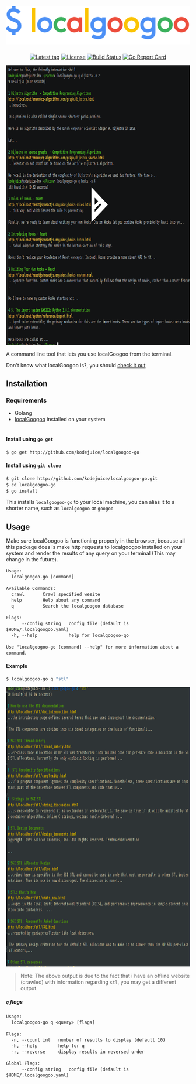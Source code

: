 <h1 align="center"><img width="512" src="./.demos/localgoogoo.png" alt="localgoogoo" /></h1>

<p align="center">
<a href="https://github.com/kodejuice/localgoogoo-go/tags"><img src="https://img.shields.io/github/v/tag/kodejuice/localgoogoo-go" alt="Latest tag" /></a>
<a href="https://github.com/kodejuice/localgoogoo-go/blob/master/LICENSE"><img src="https://img.shields.io/badge/license-MIT-yellowgreen.svg?maxAge=2592000" alt="License" /></a>
<a href="https://github.com/kodejuice/localgoogoo-go/actions"><img src="https://github.com/kodejuice/localgoogoo-go/actions/workflows/Test.yaml/badge.svg" alt="Build Status" /></a>
<a href="https://goreportcard.com/report/github.com/kodejuice/localgoogoo-go"><img src="https://goreportcard.com/badge/github.com/kodejuice/localgoogoo-go" alt="Go Report Card" /></a>

</p>

<p align="center">
<a href="https://asciinema.org/a/395042">
<img src="./.demos/terminal-shot1.png" alt="Asciicast" width="931" height="763"/>
</a>
</p>

A command line tool that lets you use localGoogoo from the terminal.

Don't know what localGoogoo is?, you should <a href="https://github.com/kodejuice/localgoogoo"> check it out </a>

## Installation

### Requirements
  * Golang
  * <a href="https://github.com/kodejuice/localgoogoo">localGoogoo</a> installed on your system
<br><br>

#### Install using `go get`

```bash
$ go get http://github.com/kodejuice/localgoogoo-go
```

#### Install using `git clone`

```bash
$ git clone http://github.com/kodejuice/localgoogoo-go.git
$ cd localgoogoo-go
$ go install
```

This installs `localgoogoo-go` to your local machine, you can alias it to a shorter name, such as `localgoogoo` or `googoo`

Usage
-------------

Make sure localGoogoo is functioning properly in the browser, because all this package does is make http requests to localgoogoo installed on your system and render the results of any query on your terminal (This may change in the future).

```
Usage:
  localgoogoo-go [command]

Available Commands:
  crawl       Crawl specified wesite
  help        Help about any command
  q           Search the localgoogoo database

Flags:
      --config string   config file (default is $HOME/.localgoogoo.yaml)
  -h, --help            help for localgoogoo-go

Use "localgoogoo-go [command] --help" for more information about a command.
```

#### Example

```bash
$ localgoogoo-go q "stl"
```

<img src="./.demos/terminal-shot2.png" alt="Asciicast" width="931" height="763"/>

> Note: The above output is due to the fact that i have an offline website (crawled) with information regarding `stl`, you may get a different output.

##### `q` flags

```
Usage:
  localgoogoo-go q <query> [flags]

Flags:
  -n, --count int   number of results to display (default 10)
  -h, --help        help for q
  -r, --reverse     display results in reversed order

Global Flags:
      --config string   config file (default is $HOME/.localgoogoo.yaml)
```
